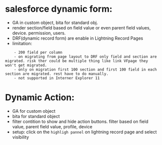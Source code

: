 # salesforce dynamic form: 
- GA in custom object, bita for standard obj.
- render section/field based on field value or even parent field values, device. permission, users.
- DRF(dynamic record form) are enable in Lightning Record Pages
- limitation:
``` 
	- 200 field per column
	- on migrating from page layout to DRF only field and section are migrated. risk ther could be multiple thing like link VFpage they won't get migrated. 
	- only on migration first 100 section and first 100 field in each section are migrated. rest have to do manually.
	- not supported in Interner Explorer 11
```

# Dynamic Action:
- GA for custom object
- bita for standard object
- filter contition to show and hide action buttons. filter based on field value, parent field value, profile, device
- setup: click on the `highligh pannel` on lightning record page and select visibility
